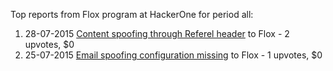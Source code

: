 Top reports from Flox program at HackerOne for period all:

1. 28-07-2015 [Content spoofing through Referel header](https://hackerone.com/reports/79185) to Flox - 2 upvotes, $0
2. 25-07-2015 [Email spoofing configuration missing](https://hackerone.com/reports/78685) to Flox - 1 upvotes, $0
